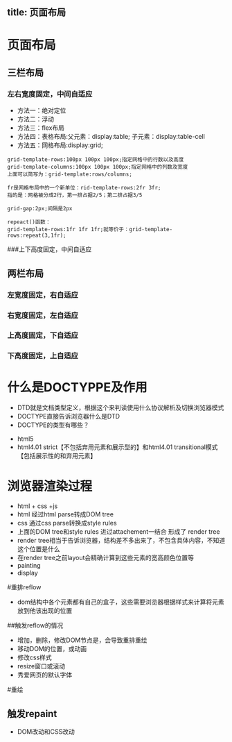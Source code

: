 title: 页面布局
---
# 页面布局
## 三栏布局
### 左右宽度固定，中间自适应
 - 方法一：绝对定位
 - 方法二：浮动
 - 方法三：flex布局
 - 方法四：表格布局:父元素：display:table; 子元素：display:table-cell
 - 方法五：网格布局:display:grid;
```
grid-template-rows:100px 100px 100px;指定网格中的行数以及高度
grid-template-columns:100px 100px 100px;指定网格中的列数及宽度
上面可以简写为：grid-template:rows/columns;

fr是网格布局中的一个新单位：rid-template-rows:2fr 3fr;
指的是：网格被分成2行，第一排占据2/5；第二排占据3/5

grid-gap:2px;间隔是2px

repeact()函数：
grid-template-rows:1fr 1fr 1fr;就等价于：grid-template-rows:repeat(3,1fr);
```

###上下高度固定，中间自适应

## 两栏布局
### 左宽度固定，右自适应
### 右宽度固定，左自适应
### 上高度固定，下自适应
### 下高度固定，上自适应


# 什么是DOCTYPPE及作用
- DTD就是文档类型定义，根据这个来判读使用什么协议解析及切换浏览器模式
- DOCTYPE直接告诉浏览器什么是DTD
- DOCTYPE的类型有哪些？
 + html5 <!DOCTYPE html>
 + html4.01 strict【不包括弃用元素和展示型的】和html4.01 transitional模式【包括展示性的和弃用元素】

# 浏览器渲染过程
- html + css +js
- html 经过html parse转成DOM tree 
- css 通过css parse转换成style rules
- 上面的DOM tree和style rules 进过attachement一结合 形成了 render tree
- render tree相当于告诉浏览器，结构差不多出来了，不包含具体内容，不知道这个位置是什么
- 在render tree之前layout会精确计算到这些元素的宽高颜色位置等
- painting 
- display

#重排reflow
- dom结构中各个元素都有自己的盒子，这些需要浏览器根据样式来计算将元素放到他该出现的位置

##触发reflow的情况
- 增加，删除，修改DOM节点是，会导致重排重绘
- 移动DOM的位置，或动画
- 修改css样式
- resize窗口或滚动
- 秀爱网页的默认字体

#重绘
## 触发repaint
- DOM改动和CSS改动